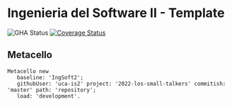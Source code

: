 # Ingenieria del Software II - Template

![GHA Status](https://github.com/uca-is2/project-template/actions/workflows/GHA.yml/badge.svg)
[![Coverage Status](https://coveralls.io/repos/github/uca-is2/project-template/badge.svg?branch=master)](https://coveralls.io/github/uca-is2/project-template?branch=master)

## Metacello

```smalltalk
Metacello new
   baseline: 'IngSoft2';
   githubUser: 'uca-is2' project: '2022-los-small-talkers' commitish: 'master' path: 'repository';
   load: 'development'.
```
